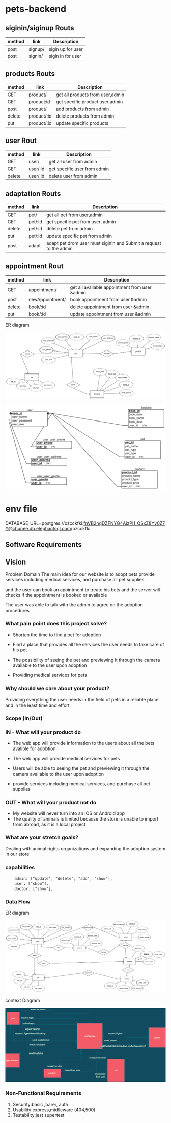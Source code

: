 # pets-backend

## siginin/siginup Routs

| method      |                      link           |   Description            |
| ----------- | ------------------------------------|--------------------------|
|    post     |  signup/                            | sigin up for user       |
|   post      |   signin/                           |     sigin in for user    |


## products Routs


| method      |                    link   |   Description                        |
| ----------- | --------------------------|--------------------------------------|
|    GET      |  product/                |    get all products from user,admin  |
|    GET      |  product:id              |    get specific product user,admin   |
|   post      | product/                 |    add products from admin           |
|    delete   |  product/:id             |   delete products from admin         |
|   put       |product/:id               |  update specific products            |



## user Rout

| method      |                      link           |   Description              |
| ----------- | ------------------------------------|----------------------------|
|    GET      |  user/                              |    get all user from admin |
|    GET      |  user/:id                           |get specific  user from admin|
|    delete   |  user/:id                           |      delete user from admin|


## adaptation Routs 


| method      |                      link           |   Description             |
| ----------- | ------------------------------------|--------------------------|
|    GET      |  pet/                                | get all pet from user,admin |
|    GET      |  pet/:id                         |  get specific  pet from user, admin  |
|    delete   |      pet/:id       |      delete pet from admin|
| put         | pet/:id            |update specific pet from admin|
|post         |adapt | adapt pet drom user must siginin and Submit a request to the admin|


## appointment Rout

| method      |                      link           |   Description             |
| ----------- | ------------------------------------|--------------------------|
|  GET |      appointment/       | get all available appointment from user &admin |
|  post |      newAppointment/       | book appointment from user  &admin |
|  delete  |      book/:id       | delete  appointment from user  &admin |
|  put  |      book/:id       | update  appointment from user  &admin |



 ER diagram

 ![ERdiagram](ERdiagram.png)




 ![RelationalSchema](RelationalSchema.png)

# env file

DATABASE_URL=postgres://ozcckfki:fnVB2nqDZFNYG4AizPI1_QSxZ8Yv0Z7Y@chunee.db.elephantsql.com/ozcckfki

## Software Requirements

## Vision

Problem Domain
The main idea for our website is to adopt pets
provide services including medical services, and purchase all pet supplies

and the user can book an apointment to treate his bets and the server will  
checks if the appointment is booked or available

The user was able to talk with the admin to agree on the adoption procedures

### What pain point does this project solve?

- Shorten the time to find a pet for adoption

- Find a place that provides all the services the user needs to take care of his pet

- The possibility of seeing the pet and previewing it through the camera available to the user upon adoption

- Providing medical services for pets

### Why should we care about your product?

Providing everything the user needs in the field of pets in a reliable place and in the least time and effort

### Scope (In/Out)

### IN - What will your product do

- The web app will provide information to the users about all the bets avalible for adobtion

- The web app will provide medical services for pets

- Users will be able to seeing the pet and previewing it through the camera available to the user upon adoption

- provide services including medical services, and purchase all pet supplies

### OUT - What will your product not do

- My website will never turn into an IOS or Android app
- The quality of animals is limited because the store is unable to import from abroad, as it is a local project

### What are your stretch goals?

Dealing with animal rights organizations and expanding the adoption system in our store

### capabilities

```
    admin: ["update", "delete", "add", "show"],
    user: ["show"],
    doctor: ["show"],

```

### Data Flow

 ER diagram

 ![diagram](image1.png)

 context Diagram

![contextDigram](contextDigram.png)

### Non-Functional Requirements

1. Security:basic ,barer, auth
2. Usability:express,midlleware (404,500)
3. Testability:jest supertest
